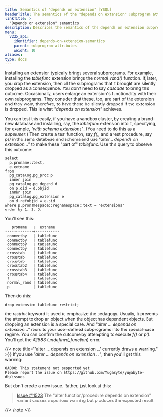 ```yaml
---
title: Semantics of "depends on extension" [YSQL]
headerTitle: The semantics of the "depends on extension" subprogram attribute
linkTitle: >
  "Depends on extension" semantics
description: Describes the semantics of the depends on extension subprogram attribute [YSQL].
menu:
  v225_api:
    identifier: depends-on-extension-semantics
    parent: subprogram-attributes
    weight: 10
aliases:
type: docs
---
```


Installing an extension typically brings several subprograms. For example, installing the _tablefunc_ extension brings the _normal_rand()_ function. If, later, you drop the extension, then all the subprograms that it brought are silently dropped as a consequence. You don't need to say _cascade_ to bring this outcome. Occasionally, users enlarge an extension's functionality with their own subprograms. They consider that these, too, are part of the extension and they want, therefore, to have these be silently dropped if the extension is dropped. This is what _"depends on extension"_ achieves.

You can test this easily, if you have a sandbox cluster, by creating a brand-new database and installing, say, the _tablefunc_ extension into it, specifying, for example, _"with schema extensions"_. (You need to do this as a _superuser_.) Then create a test function, say _f()_, and a test procedure, say _p()_ in the same database and schema and use _"alter... depends on extension..."_ to make these "part of" _tablefunc_. Use this query to observe this outcome:

```plpgsql
select
  p.proname::text,
  e.extname
from
  pg_catalog.pg_proc p
  inner join
  pg_catalog.pg_depend d
  on p.oid = d.objid
  inner join
  pg_catalog.pg_extension e
  on d.refobjid = e.oid
where p.pronamespace::regnamespace::text = 'extensions'
order by 1, 2, 3;
```

You'll see this:

```output
   proname   |  extname
-------------+-----------
 connectby   | tablefunc
 connectby   | tablefunc
 connectby   | tablefunc
 connectby   | tablefunc
 crosstab    | tablefunc
 crosstab    | tablefunc
 crosstab    | tablefunc
 crosstab2   | tablefunc
 crosstab3   | tablefunc
 crosstab4   | tablefunc
 f           | tablefunc
 normal_rand | tablefunc
 p           | tablefunc
```

Then do this:

```plpgsql
drop extension tablefunc restrict;
```

the _restrict_ keyword is used to emphasize the pedagogy. Usually, it prevents the attempt to drop an object when the object has dependent objects. But dropping an extension is a special case. And "_alter ... depends on extension..."_ recruits your user-defined subprograms into the special-case regime. You can confirm the outcome by attempting to execute _f()_ or _p()_. You'll get the _42883_ (_undefined_function_) error.

{{< note title="'alter ... depends on extension ...' currently draws a warning." >}}
If you use _"alter ... depends on extension ..."_, then you'll get this warning:

```output
0A000: This statement not supported yet
Please report the issue on https://github.com/YugaByte/yugabyte-db/issues
```

But don't create a new issue. Rather, just look at this:

> [Issue #11523](https://github.com/yugabyte/yugabyte-db/issues/11523) The "alter function/procedure depends on extension" variant causes a spurious warning but produces the expected result

{{< /note >}}
